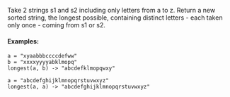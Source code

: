 Take 2 strings s1 and s2 including only letters from a to z. Return a new sorted string, the longest possible, containing distinct letters - each taken only once - coming from s1 or s2.

#### Examples:
```
a = "xyaabbbccccdefww"
b = "xxxxyyyyabklmopq"
longest(a, b) -> "abcdefklmopqwxy"

a = "abcdefghijklmnopqrstuvwxyz"
longest(a, a) -> "abcdefghijklmnopqrstuvwxyz"
```